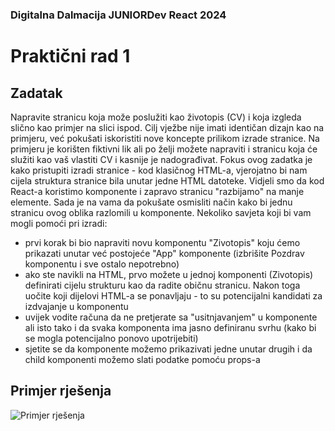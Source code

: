 ### Digitalna Dalmacija JUNIORDev React 2024

# Praktični rad 1

## Zadatak

Napravite stranicu koja može poslužiti kao životopis (CV) i koja izgleda slično kao primjer na slici ispod. Cilj vježbe nije imati identičan dizajn kao na primjeru, već pokušati iskoristiti nove koncepte prilikom izrade stranice. Na primjeru je korišten fiktivni lik ali po želji možete napraviti i stranicu koja će služiti kao vaš vlastiti CV i kasnije je nadograđivat. Fokus ovog zadatka je kako pristupiti izradi stranice - kod klasičnog HTML-a, vjerojatno bi nam cijela struktura stranice bila unutar jedne HTML datoteke. Vidjeli smo da kod React-a koristimo komponente i zapravo stranicu "razbijamo" na manje elemente. Sada je na vama da pokušate osmisliti način kako bi jednu stranicu ovog oblika razlomili u komponente. Nekoliko savjeta koji bi vam mogli pomoći pri izradi:

- prvi korak bi bio napraviti novu komponentu "Zivotopis" koju ćemo prikazati unutar već postojeće "App" komponente (izbrišite Pozdrav komponentu i sve ostalo nepotrebno)
- ako ste navikli na HTML, prvo možete u jednoj komponenti (Zivotopis) definirati cijelu strukturu kao da radite običnu stranicu. Nakon toga uočite koji dijelovi HTML-a se ponavljaju - to su potencijalni kandidati za izdvajanje u komponentu
- uvijek vodite računa da ne pretjerate sa "usitnjavanjem" u komponente ali isto tako i da svaka komponenta ima jasno definiranu svrhu (kako bi se mogla potencijalno ponovo upotrijebiti)
- sjetite se da komponente možemo prikazivati jedne unutar drugih i da child komponenti možemo slati podatke pomoću props-a

## Primjer rješenja

![Primjer rješenja](https://github.com/anamarijapapic/JUNIORDev-React-01-CV/assets/92815435/4f7ba558-8b1f-40a5-89dc-06b3822d4c12)
